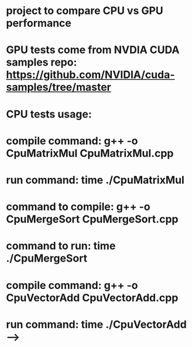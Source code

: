 # project to compare CPU vs GPU performance
# GPU tests come from NVDIA CUDA samples repo: https://github.com/NVIDIA/cuda-samples/tree/master
# CPU tests usage:
#
# compile command: g++ -o CpuMatrixMul CpuMatrixMul.cpp
# run command: time ./CpuMatrixMul
#
# command to compile: g++ -o CpuMergeSort CpuMergeSort.cpp
# command to run: time ./CpuMergeSort
#
# compile command: g++ -o CpuVectorAdd CpuVectorAdd.cpp
# run command: time ./CpuVectorAdd -->
